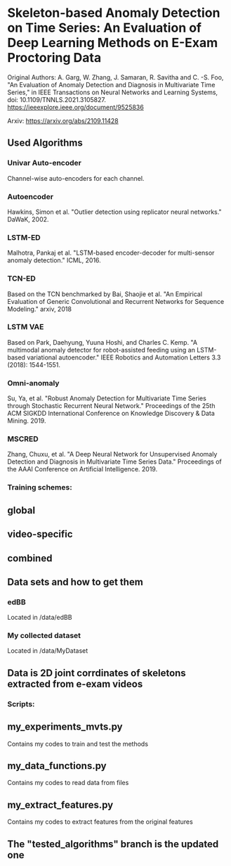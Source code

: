 
# Skeleton-based Anomaly Detection on Time Series: An Evaluation of Deep Learning Methods on E-Exam Proctoring Data

Original Authors:
A. Garg, W. Zhang, J. Samaran, R. Savitha and C. -S. Foo, "An Evaluation of Anomaly Detection and Diagnosis in Multivariate Time Series," in IEEE Transactions on Neural Networks and Learning Systems, doi: 10.1109/TNNLS.2021.3105827.
https://ieeexplore.ieee.org/document/9525836

Arxiv: https://arxiv.org/abs/2109.11428

## Used Algorithms

### Univar Auto-encoder
Channel-wise auto-encoders for each channel. 

### Autoencoder
Hawkins, Simon et al. "Outlier detection using replicator neural networks." DaWaK, 2002.

### LSTM-ED
Malhotra, Pankaj et al. "LSTM-based encoder-decoder for multi-sensor anomaly detection." ICML, 2016.

### TCN-ED
Based on the TCN benchmarked by Bai, Shaojie et al. "An Empirical Evaluation of Generic Convolutional and Recurrent Networks for Sequence Modeling." arxiv, 2018

### LSTM VAE
Based on Park, Daehyung, Yuuna Hoshi, and Charles C. Kemp. "A multimodal anomaly detector for robot-assisted feeding using an LSTM-based variational autoencoder." IEEE Robotics and Automation Letters 3.3 (2018): 1544-1551.

### Omni-anomaly
Su, Ya, et al. "Robust Anomaly Detection for Multivariate Time Series through Stochastic Recurrent Neural Network." Proceedings of the 25th ACM SIGKDD International Conference on Knowledge Discovery & Data Mining. 2019.

### MSCRED
Zhang, Chuxu, et al. "A Deep Neural Network for Unsupervised Anomaly Detection and Diagnosis in Multivariate Time Series Data." Proceedings of the AAAI Conference on Artificial Intelligence. 2019.

### Training schemes:
## global
## video-specific
## combined

## Data sets and how to get them

### edBB
Located in /data/edBB
### My collected dataset
Located in /data/MyDataset

## Data is 2D joint corrdinates of skeletons extracted from e-exam videos

### Scripts:
## my_experiments_mvts.py
Contains my codes to train and test the methods
## my_data_functions.py
Contains my codes to read data from files
## my_extract_features.py
Contains my codes to extract features from the original features

## The "tested_algorithms" branch is the updated one


